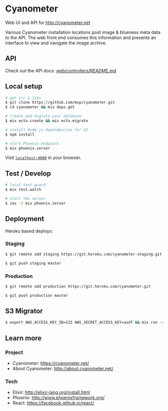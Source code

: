 # Cyanometer

Web UI and API for http://cyanometer.net

Various Cyanometer installation locations post image & blueness meta data to the API.
The web front end consumes this information and presents an interface to view and navigate the image archive.


## API

Check out the API docs: [web/controllers/README.md](web/controllers/README.md)


## Local setup

```bash
# get src & libs
$ git clone https://github.com/msp/cyanometer.git
$ cd cyanometer && mix deps.get

# create and migrate your database
$ mix ecto.create && mix ecto.migrate

# install Node.js dependencies for UI
$ npm install

# start Phoenix endpoint
$ mix phoenix.server
```
Visit [`localhost:4000`](http://localhost:4000) in your browser.

## Test / Develop

```bash
# local test guard
$ mix test.watch

# start the server
$ iex -S mix phoenix.server

```

## Deployment

Heroku based deploys:

### Staging
```bash
$ git remote add staging https://git.heroku.com/cyanometer-staging.git

$ git push staging master
```

### Production
```bash
$ git remote add production https://git.heroku.com/cyanometer.git

$ git push production master
```

## S3 Migrator

```bash
$ export AWS_ACCESS_KEY_ID=123 AWS_SECRET_ACCESS_KEY=asdf && mix run -e Cyanometer.Scripts.migrate_s3
```

## Learn more

### Project

  * Cyanometer: https://cyanometer.net/
  * About Cyanometer: http://about.cyanometer.net/

### Tech

  * Elixir: http://elixir-lang.org/install.html
  * Phoenix: http://www.phoenixframework.org/
  * React: https://facebook.github.io/react/
